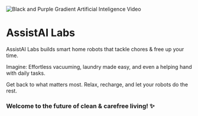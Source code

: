 ![Black and Purple Gradient Artificial Inteligence Video](https://github.com/AssistAI-Labs/.github/assets/67017828/7da73db2-2414-4f36-8f67-bec5540422c3)

# AssistAI Labs

AssistAI Labs builds smart home robots that tackle chores & free up your time.

Imagine: Effortless vacuuming, laundry made easy, and even a helping hand with daily tasks.

Get back to what matters most.  Relax, recharge, and let your robots do the rest.

### Welcome to the future of clean & carefree living!    ✨
